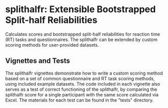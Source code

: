 # splithalfr: Extensible Bootstrapped Split-half Reliabilities
Calculates scores and bootstrapped split-half reliabilities for reaction time (RT) tasks and questionnaires. 
The splithalfr can be extended by custom scoring methods for user-provided datasets.

## Vignettes and Tests
The splithalfr vignettes demonstrate how to write a custom scoring method based on a set of common questionnaire and RT task scoring methods, using included example datasets.
The code included in each vignette also serves as a test of correct functioning of the splithalfr, by comparing the splithalfr score for a single participant with the same score calculated via Excel. 
The materials for each test can be found in the "tests" directory.

